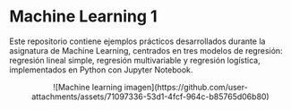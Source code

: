 # Machine Learning 1
Este repositorio contiene ejemplos prácticos desarrollados durante la asignatura de Machine Learning, centrados en tres modelos de regresión: regresión lineal simple, regresión multivariable y regresión logística, implementados en Python con Jupyter Notebook.
<div align="center">
![Machine learning imagen](https://github.com/user-attachments/assets/71097336-53d1-4fcf-964c-b85765d06b80)
</div>
